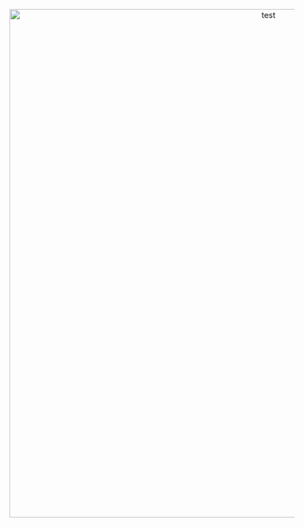 <p align="center">
    <img width="900" src="https://file.garden/ZpNefSOun08fNBOz/3dgifmaker72403.gif?v=1738133092167" alt="test">
